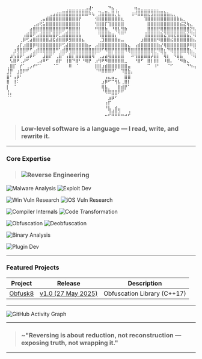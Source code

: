 


```
⠀⠀⠀⠀⠀⠀⠀⠀⠀⠀⠀⠀⠀⠀⠀⠀⠀⠀⢀⣀⣀⣀⣀⣀⣠⣼⠂⠀⠀⠀⠀⠙⣦⢀⠀⠀⠀⠀⠀⢶⣤⣀⣀⣀⣀⣀⡀⠀⠀⠀⠀⠀⠀⠀⠀⠀⠀⠀⠀⠀⠀⠀⠀⠀⠀
⠀⠀⠀⠀⠀⠀⠀⠀⠀⠀⠀⠀⠀⢀⣠⣴⣶⣿⣿⣿⣿⣿⣿⣿⣿⠷⢦⠀⣹⣶⣿⣦⣿⡘⣇⠀⠀⠀⢰⠾⣿⣿⣿⣟⣻⣿⣿⣿⣷⣦⣄⡀⠀⠀⠀⠀⠀⠀⠀⠀⠀⠀⠀⠀⠀
⠀⠀⠀⠀⠀⠀⠀⠀⠀⠀⢀⣤⣾⣿⣿⣿⣿⣿⣿⣿⣿⣿⡟⠀⠀⠀⠀⢺⣿⣿⣿⣿⣿⣿⣿⣆⠀⠀⠀⠀⠀⠀⢹⣿⣿⣿⣿⣿⣿⣿⣿⣿⣷⣦⡀⠀⠀⠀⠀⠀⠀⠀⠀⠀⠀
⠀⠀⠀⠀⠀⠀⠀⠀⢀⣴⢟⣥⣿⣿⣿⣿⣿⣿⣿⣿⣿⣿⡇⠀⠀⠀⠀⢻⣿⣿⡏⢹⣿⣿⣿⣿⠀⠀⠀⠀⠀⠀⠀⣿⣿⣿⣿⣿⣿⣿⣿⣿⣿⣮⣝⢷⣄⠀⠀⠀⠀⠀⠀⠀⠀
⠀⠀⠀⠀⠀⠀⠀⣴⣿⣿⣿⣿⣿⣿⣿⣿⣿⡿⢛⣿⣿⣿⡇⠀⠀⠀⠀⠛⣿⣿⣷⡀⠘⢿⣧⣻⡷⠀⠀⠀⠀⠀⠀⣿⣿⣿⣟⢿⣿⣿⣿⣿⣿⣿⣿⣿⣝⢧⡀⠀⠀⠀⠀⠀⠀
⠀⠀⠀⠀⠀⢠⣾⣿⠟⣡⣾⣿⣿⣧⣿⡿⣋⣴⣿⣿⣿⣿⣧⠀⠀⠀⠀⠀⢻⣿⣿⣿⣶⡄⠙⠛⠁⠀⠀⠀⠀⠀⢸⣿⣿⣿⣿⣷⣝⢻⣿⣟⣿⣿⣷⣮⡙⢿⣽⣆⠀⠀⠀⠀⠀
⠀⠀⠀⠀⢀⡿⢋⣴⣿⣿⣿⣿⣿⣼⣯⣾⣿⣿⡿⣻⣿⣿⣿⣦⠀⠀⠀⠀⢀⣹⣿⣿⣿⣿⣶⣤⠀⠀⠀⠀⠀⣰⣿⣿⣿⣿⠻⣿⣿⣿⣮⣿⣿⣿⣿⣿⣿⣦⡙⢿⣇⠀⠀⠀⠀
⠀⠀⠀⣠⡏⣰⣿⣿⡿⢿⣿⣿⣿⣿⣿⣿⡿⢋⣼⣿⣿⣿⣿⣿⣷⡤⠀⣠⣿⣿⣿⣿⣿⣿⣿⣿⣷⣄⠀⢠⣾⣿⣿⣿⣿⣿⣷⡜⢿⣿⣿⣿⣿⣿⣿⡿⠿⣿⣿⣦⡙⣦⠀⠀⠀
⠀⠀⣰⢿⣿⣿⠟⠋⣠⣾⣿⣿⣿⣿⣿⠛⢡⣾⡿⢻⣿⣿⣿⣿⣿⣿⣿⣿⡿⠋⠻⣿⡟⣿⣿⣿⠻⢿⣿⣿⣿⣿⣿⣿⣿⣟⠻⣿⣆⠙⢿⣿⣿⣿⣿⣿⣦⡈⠻⣿⣿⣟⣧⠀⠀
⠀⣰⢣⣿⡿⠃⣠⡾⠟⠁⠀⣸⣿⡟⠁⢀⣿⠋⢠⣿⡏⣿⣿⣿⣿⣿⢿⠁⢀⣠⣴⢿⣷⣿⣿⣿⠀⠀⠽⢻⣿⣿⣿⣿⡼⣿⡇⠈⢿⡆⠀⠻⣿⣧⠀⠈⠙⢿⣆⠈⠻⣿⣎⢧⠀
⠀⢣⣿⠟⢀⡼⠋⠀⠀⢀⣴⠿⠋⠀⠀⣾⡟⠀⢸⣿⠙⣿⠃⠘⢿⡟⠀⣰⢻⠟⠻⣿⣿⣿⣿⣿⣀⠀⠀⠘⣿⠋⠀⣿⡇⣿⡇⠀⠸⣿⡄⠀⠈⠻⣷⣄⠀⠀⠙⢷⡀⠙⣿⣆⠁
⢀⣿⡏⠀⡞⠁⢀⡠⠞⠋⠁⠀⠀⠀⠈⠉⠀⠀⠀⠿⠀⠈⠀⠀⠀⠀⠀⣿⣿⣰⣾⣿⣿⣿⣿⣿⣿⣤⠀⠀⠀⠀⠀⠉⠀⠸⠃⠀⠀⠈⠋⠀⠀⠀⠀⠙⠳⢤⣀⠀⠹⡄⠘⣿⡄
⣸⡟⠀⣰⣿⠟⠋⠀⠀⠀⠀⠀⠀⠀⠀⠀⠀⠀⠀⠀⠀⠀⠀⠀⠀⠀⠀⠈⠛⠿⠿⠿⠟⠁⠀⠹⣿⣷⡄⠀⠀⠀⠀⠀⠀⠀⠀⠀⠀⠀⠀⠀⠀⠀⠀⠀⠀⠀⠈⠻⣿⣧⠀⢹⣷
⣿⠃⢠⡿⠃⠀⠀⠀⠀⠀⠀⠀⠀⠀⠀⠀⠀⠀⠀⠀⠀⠀⠀⠀⠀⠀⠀⠀⠀⠀⢠⣄⣤⣀⠀⠀⣿⣿⠀⠀⠀⠀⠀⠀⠀⠀⠀⠀⠀⠀⠀⠀⠀⠀⠀⠀⠀⠀⠀⠀⠈⢻⡇⠀⣿
⣿⠀⢸⠅⠀⠀⠀⠀⠀⠀⠀⠀⠀⠀⠀⠀⠀⠀⠀⠀⠀⠀⠀⠀⠀⠀⠀⠀⠀⣰⡿⠋⠉⢻⣧⢀⣿⡇⠀⠀⠀⠀⠀⠀⠀⠀⠀⠀⠀⠀⠀⠀⠀⠀⠀⠀⠀⠀⠀⠀⠀⠀⣿⠀⢸
⡇⠀⠈⠀⠀⠀⠀⠀⠀⠀⠀⠀⠀⠀⠀⠀⠀⠀⠀⠀⠀⠀⠀⠀⠀⠀⠀⠀⠀⢿⣧⡀⠀⠀⣿⣾⡟⠁⠀⠀⠀⠀⠀⠀⠀⠀⠀⠀⠀⠀⠀⠀⠀⠀⠀⠀⠀⠀⠀⠀⠀⠀⠈⠀⢸
⢸⡄⠀⠀⠀⠀⠀⠀⠀⠀⠀⠀⠀⠀⠀⠀⠀⠀⠀⠀⠀⠀⠀⠀⠀⠀⠀⠀⠀⠈⠻⠿⣿⣿⠟⠋⠀⠀⠀⠀⠀⠀⠀⠀⠀⠀⠀⠀⠀⠀⠀⠀⠀⠀⠀⠀⠀⠀⠀⠀⠀⠀⠀⠀⡾
⠈⠁⠀⠀⠀⠀⠀⠀⠀⠀⠀⠀⠀⠀⠀⠀⠀⠀⠀⠀⠀⠀⠀⠀⠀⠀⠀⠀⠀⠀⠀⣰⡿⠋⠀⠀⠀⠀⠀⠀⠀⠀⠀⠀⠀⠀⠀⠀⠀⠀⠀⠀⠀⠀⠀⠀⠀⠀⠀⠀⠀⠀⠀⠀⠃
⠀⠀⠀⠀⠀⠀⠀⠀⠀⠀⠀⠀⠀⠀⠀⠀⠀⠀⠀⠀⠀⠀⠀⠀⠀⠀⠀⠀⠀⠀⢰⡏⠀⠀⠀⠀⠀⠀⠀⠀⠀⠀⠀⠀⠀⠀⠀⠀⠀⠀⠀⠀⠀⠀⠀⠀⠀⠀⠀⠀⠀⠀⠀⠀⠀
⠀⠀⠀⠀⠀⠀⠀⠀⠀⠀⠀⠀⠀⠀⠀⠀⠀⠀⠀⠀⠀⠀⠀⠀⠀⠀⠀⠀⠀⠀⠘⣧⢀⣾⣤⠀⠀⠀⠀⠀⠀⠀⠀⠀⠀⠀⠀⠀⠀⠀⠀⠀⠀⠀⠀⠀⠀⠀⠀⠀⠀⠀⠀⠀⠀
⠀⠀⠀⠀⠀⠀⠀⠀⠀⠀⠀⠀⠀⠀⠀⠀⠀⠀⠀⠀⠀⠀⠀⠀⠀⠀⠀⠀⠀⠀⣀⡼⣿⣿⣾⣤⣠⡼⠀⠀⠀
```





   > ### Low-level software is a language — I read, write, and rewrite it.
---

### Core Expertise

   > ### ![Reverse Engineering](https://img.shields.io/badge/Reverse%20Engineering-Static%20%26%20Dynamic-8e44ad?style=flat-square)
   ![Malware Analysis](https://img.shields.io/badge/Malware%20Research-APT%20%26%20Obfuscation-e74c3c?style=flat-square)
   ![Exploit Dev](https://img.shields.io/badge/Exploitation-Kernel%20%7C%20Usermode-c0392b?style=flat-square)
  
   ![Win Vuln Research](https://img.shields.io/badge/Windows%20Vulnerability%20Researching-Kernel%2FUsermode-007ACC?style=flat-square)
   ![iOS Vuln Research](https://img.shields.io/badge/iOS%20Vulnerability%20Researching-Kernel%2FUsermode-a843f2?style=flat-square)
  
   ![Compiler Internals](https://img.shields.io/badge/Compiler%20Internals-IR%20%26%20Backend-27ae60?style=flat-square)
   ![Code Transformation](https://img.shields.io/badge/Code%20Transformation-Obfuscation%20%26%20Optimization-2ecc71?style=flat-square)
  
   ![Obfuscation](https://img.shields.io/badge/Obfuscation-C%2FC%2B%2B%2FASM-9b59b6?style=flat-square)
   ![Deobfuscation](https://img.shields.io/badge/Deobfuscation-C%2FC%2B%2B%2FASM-d2527f?style=flat-square)
  
   ![Binary Analysis](https://img.shields.io/badge/Binary%20Analysis-Automated%20%7C%20Manual-f39c12?style=flat-square)
  
   ![Plugin Dev](https://img.shields.io/badge/Plugin%20Dev-IDA%20%7C%20WinDbg%20%7C%20x64dbg-6c5ce7?style=flat-square)

---

### Featured Projects

| Project | Release | Description |
|---------|---------|-------------|
| [Obfusk8](https://github.com/x86byte/Obfusk8) | [v1.0 (27 May 2025)](https://github.com/x86byte/Obfusk8/releases) | Obfuscation Library (C++17) |

---

![GitHub Activity Graph](https://github-readme-activity-graph.vercel.app/graph?username=x86byte&theme=tokyo-night)

---

> ### ~"Reversing is about reduction, not reconstruction — exposing truth, not wrapping it."

---
